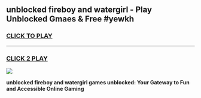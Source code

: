 
## unblocked fireboy and watergirl - Play Unblocked Gmaes & Free #yewkh
<h3>
<a href="https://news.freeplayer.one?title=unblocked_fireboy_and_watergirl&ref=26F">CLICK TO PLAY</a></h3>
<hr>

<h3>
<a href="https://news.freeplayer.one?title=unblocked_fireboy_and_watergirl&ref=26F">CLICK 2 PLAY</a>
  
</h3>

<a href="https://news.freeplayer.one?title=unblocked_fireboy_and_watergirl&ref=26F/"><img src="https://clearcache.store/games.png"></a>


**unblocked fireboy and watergirl games unblocked: Your Gateway to Fun and Accessible Online Gaming**
